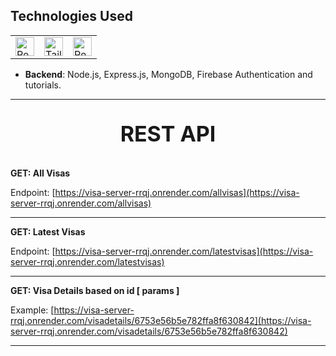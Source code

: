## Technologies Used

<table>
    <tr>
        <td>
            <a href="#"><img src="https://user-images.githubusercontent.com/25181517/183568594-85e280a7-0d7e-4d1a-9028-c8c2209e073c.png" alt="React" width="30" height="30" /></a>
        </td>
        <td>
            <a href="#"><img src="https://user-images.githubusercontent.com/25181517/183859966-a3462d8d-1bc7-4880-b353-e2cbed900ed6.png" alt="Tailwind CSS" width="30" height="30" /></a>
        </td>
        <td>
            <a href="#"><img src="https://user-images.githubusercontent.com/25181517/182884177-d48a8579-2cd0-447a-b9a6-ffc7cb02560e.png" alt="Recharts" width="30" height="30" /></a>
        </td>
    </tr>
</table>

- **Backend**: Node.js, Express.js, MongoDB, Firebase Authentication
and tutorials.
</p>

<hr/>
<p align="center" style="font-size: 34px; font-weight:bold">
 REST API
</p>

<p style=" font-weight:bold">
 GET: All Visas
</p>

Endpoint: [https://visa-server-rrqj.onrender.com/allvisas](https://visa-server-rrqj.onrender.com/allvisas) <br/>

<hr/>
<p style=" font-weight:bold">
 GET: Latest Visas
</p>

Endpoint: [https://visa-server-rrqj.onrender.com/latestvisas](https://visa-server-rrqj.onrender.com/latestvisas) <br/>

<hr/>
<p style=" font-weight:bold">
 GET: Visa Details based on id [ params ]
</p>

Example: [https://visa-server-rrqj.onrender.com/visadetails/6753e56b5e782ffa8f630842](https://visa-server-rrqj.onrender.com/visadetails/6753e56b5e782ffa8f630842) <br/>

<hr/>
